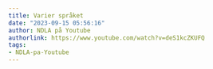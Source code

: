 ```yaml
---
title: Varier språket
date: "2023-09-15 05:56:16"
author: NDLA på Youtube
authorlink: https://www.youtube.com/watch?v=deS1kcZKUFQ
tags:
- NDLA-pa-Youtube
---
```

